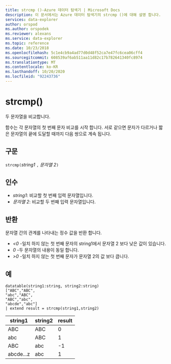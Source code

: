 ```yaml
---
title: strcmp ()-Azure 데이터 탐색기 | Microsoft Docs
description: 이 문서에서는 Azure 데이터 탐색기의 strcmp ()에 대해 설명 합니다.
services: data-explorer
author: orspod
ms.author: orspodek
ms.reviewer: alexans
ms.service: data-explorer
ms.topic: reference
ms.date: 10/23/2018
ms.openlocfilehash: 5c1e4cb9a4ad77d0d48f52ca7e47fc6cea06cff4
ms.sourcegitcommit: 608539af6ab511aa11d82c17b782641340fc8974
ms.translationtype: MT
ms.contentlocale: ko-KR
ms.lasthandoff: 10/20/2020
ms.locfileid: "92243736"
---
```

# <a name="strcmp"></a>strcmp()

두 문자열을 비교합니다.

함수는 각 문자열의 첫 번째 문자 비교를 시작 합니다. 서로 같으면 문자가 다르거나 짧은 문자열의 끝에 도달할 때까지 다음 쌍으로 계속 됩니다.

## <a name="syntax"></a>구문

`strcmp(`*string1* `,` *문자열 2*`)` 

## <a name="arguments"></a>인수

* *string1*: 비교할 첫 번째 입력 문자열입니다. 
* *문자열 2*: 비교할 두 번째 입력 문자열입니다.

## <a name="returns"></a>반환

문자열 간의 관계를 나타내는 정수 값을 반환 합니다.
* *<0* -일치 하지 않는 첫 번째 문자의 string1에서 문자열 2 보다 낮은 값이 있습니다.
* *0* -두 문자열의 내용이 동일 합니다.
* *>0* -일치 하지 않는 첫 번째 문자가 문자열 2의 값 보다 큽니다.

## <a name="examples"></a>예

```
datatable(string1:string, string2:string)
["ABC","ABC",
"abc","ABC",
"ABC","abc",
"abcde","abc"]
| extend result = strcmp(string1,string2)
```

|string1|string2|result|
|---|---|---|
|ABC|ABC|0|
|abc|ABC|1|
|ABC|abc|-1|
|abcde...z|abc|1|